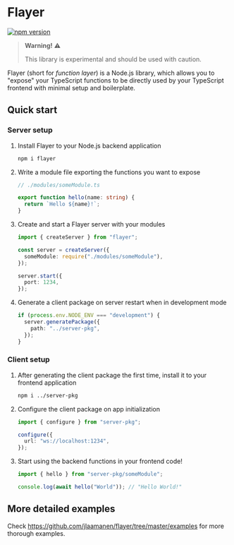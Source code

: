# Flayer

[![npm version](https://badge.fury.io/js/flayer.svg)](https://badge.fury.io/js/flayer)

> **Warning!** ⚠️
>
> This library is experimental and should be used with caution.

Flayer (short for _function layer_) is a Node.js library, which allows you to "expose" your TypeScript functions to be directly used by your TypeScript frontend with minimal setup and boilerplate.

## Quick start

### Server setup

1. Install Flayer to your Node.js backend application
   ```bash
   npm i flayer
   ```
2. Write a module file exporting the functions you want to expose

   ```ts
   // ./modules/someModule.ts

   export function hello(name: string) {
     return `Hello ${name}!`;
   }
   ```

3. Create and start a Flayer server with your modules

   ```ts
   import { createServer } from "flayer";

   const server = createServer({
     someModule: require("./modules/someModule"),
   });

   server.start({
     port: 1234,
   });
   ```

4. Generate a client package on server restart when in development mode
   ```ts
   if (process.env.NODE_ENV === "development") {
     server.generatePackage({
       path: "../server-pkg",
     });
   }
   ```

### Client setup

1. After generating the client package the first time, install it to your frontend application
   ```bash
   npm i ../server-pkg
   ```
2. Configure the client package on app initialization

   ```ts
   import { configure } from "server-pkg";

   configure({
     url: "ws://localhost:1234",
   });
   ```

3. Start using the backend functions in your frontend code!

   ```ts
   import { hello } from "server-pkg/someModule";

   console.log(await hello("World")); // "Hello World!"
   ```

## More detailed examples

Check https://github.com/jlaamanen/flayer/tree/master/examples for more thorough examples.
